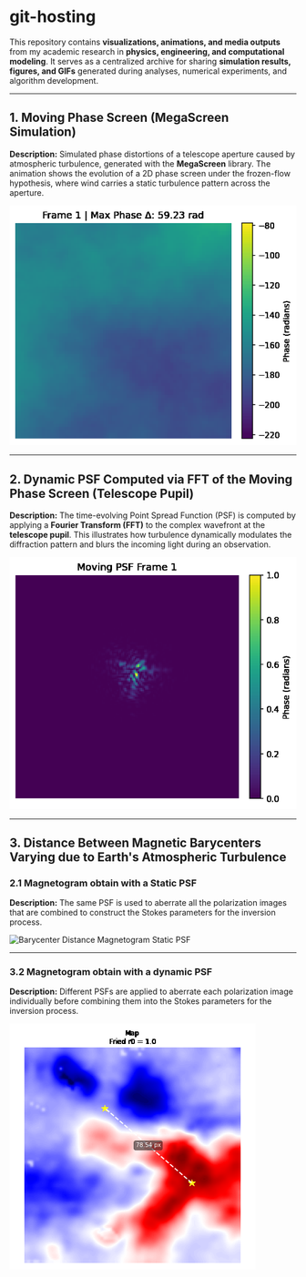 # git-hosting

This repository contains **visualizations, animations, and media outputs** from my academic research in **physics, engineering, and computational modeling**. It serves as a centralized archive for sharing **simulation results, figures, and GIFs** generated during analyses, numerical experiments, and algorithm development.

---

## 1. Moving Phase Screen (MegaScreen Simulation)

**Description:** Simulated phase distortions of a telescope aperture caused by atmospheric turbulence, generated with the **MegaScreen** library. The animation shows the evolution of a 2D phase screen under the frozen-flow hypothesis, where wind carries a static turbulence pattern across the aperture.

![Moving Phase Screen](https://raw.githubusercontent.com/Miguel88Alzate/git-hosting/main/phase_evolution_r0_3cm.gif)

---

## 2. Dynamic PSF Computed via FFT of the Moving Phase Screen (Telescope Pupil)

**Description:** The time-evolving Point Spread Function (PSF) is computed by applying a **Fourier Transform (FFT)** to the complex wavefront at the **telescope pupil**. This illustrates how turbulence dynamically modulates the diffraction pattern and blurs the incoming light during an observation.

![Dynamic PSF](https://raw.githubusercontent.com/Miguel88Alzate/git-hosting/main/moving_psf_r0_1.5cm.gif)

---

## 3. Distance Between Magnetic Barycenters Varying due to Earth's Atmospheric Turbulence

### 2.1 Magnetogram obtain with a Static PSF  
**Description:** The same PSF is used to aberrate all the polarization images that are combined to construct the Stokes parameters for the inversion process.  

![Barycenter Distance Magnetogram Static PSF](https://raw.githubusercontent.com/Miguel88Alzate/git-hosting/main/barycenter_distance_magnetogram_staticPSF.gif)

---

### 3.2 Magnetogram obtain with a dynamic PSF  
**Description:** Different PSFs are applied to aberrate each polarization image individually before combining them into the Stokes parameters for the inversion process.  

![Barycenter Distance Magnetogram Dynamic PSF](https://raw.githubusercontent.com/Miguel88Alzate/git-hosting/main/barycenter_distance_magnetogram_dynamicPSF.gif)




